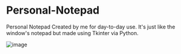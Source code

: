 # Personal-Notepad
Personal Notepad Created by me for day-to-day use. It's just like the window's notepad but made using Tkinter via Python.

![image](https://user-images.githubusercontent.com/87967508/126985336-65c24377-0ab7-44bf-becf-cfc0ef17f9ad.png)
